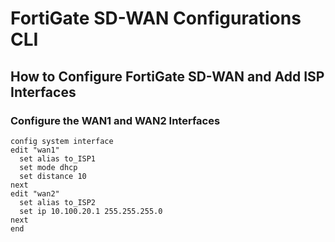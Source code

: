 # FortiGate SD-WAN Configurations CLI

## How to Configure FortiGate SD-WAN and Add ISP Interfaces

### Configure the WAN1 and WAN2 Interfaces

```shell
config system interface 
edit "wan1"
  set alias to_ISP1
  set mode dhcp
  set distance 10
next
edit "wan2"
  set alias to_ISP2
  set ip 10.100.20.1 255.255.255.0
next
end
